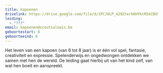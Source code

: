 ```yaml
---
title: kapoenen
drivelink: https://drive.google.com/file/d/1PCJ0LP_429ZterkKHYktR5kCBUS39lMS/preview
leiding:
  - "???"
email: kapoenen@scoutsalowis.be
geboortestart: 8
geboorteeind: 6
---
```


Het leven van een kapoen (van 6 tot 8 jaar) is er één vol spel, fantasie, creativiteit en expressie.
Spelenderwijs en ongedwongen ontdekken we samen met hen de wereld.
De leiding gaat hierbij uit van het kind zelf, van wat hen boeit en aanspreekt.
